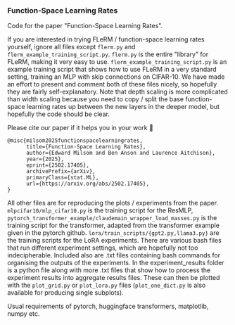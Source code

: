 ### Function-Space Learning Rates

Code for the paper "Function-Space Learning Rates".

If you are interested in trying FLeRM / function-space learning rates yourself, ignore all files except `flerm.py` and `flerm_example_training_script.py`. `flerm.py` is the entire "library" for FLeRM, making it very easy to use. `flerm_example_training_script.py` is an example training script that shows how to use FLeRM in a very standard setting, training an MLP with skip connections on CIFAR-10. We have made an effort to present and comment both of these files nicely, so hopefully they are fairly self-explanatory. Note that depth scaling is more complicated than width scaling because you need to copy / split the base function-space learning rates up between the new layers in the deeper model, but hopefully the code should be clear.

Please cite our paper if it helps you in your work 🙂
```
@misc{milsom2025functionspacelearningrates,
      title={Function-Space Learning Rates}, 
      author={Edward Milsom and Ben Anson and Laurence Aitchison},
      year={2025},
      eprint={2502.17405},
      archivePrefix={arXiv},
      primaryClass={stat.ML},
      url={https://arxiv.org/abs/2502.17405}, 
}
```


All other files are for reproducing the plots / experiments from the paper. `mlpcifar10/mlp_cifar10.py` is the training script for the ResMLP, `pytorch_transformer_example/claudemain_wrapper_load_masses.py` is the training script for the transformer, adapted from the transformer example given in the pytorch github. `lora/train_scripts/{gpt2.py,llama3.py}` are the training scripts for the LoRA experiments. There are various bash files that run different experiment settings, which are hopefully not too indecipherable. Included also are .txt files containing bash commands for organising the outputs of the experiments. In the experiment_results folder is a python file along with more .txt files that show how to process the experiment results into aggregate results files. These can then be plotted with the `plot_grid.py` or `plot_lora.py` files (`plot_one_dict.py` is also available for producing single subplots).

Usual requirements of pytorch, huggingface transformers, matplotlib, numpy etc.

